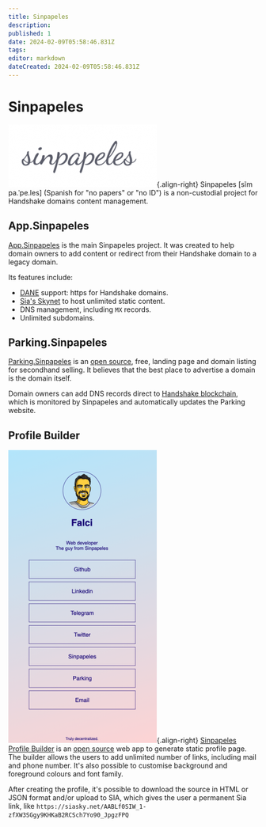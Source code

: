 ```yaml
---
title: Sinpapeles
description: 
published: 1
date: 2024-02-09T05:58:46.831Z
tags: 
editor: markdown
dateCreated: 2024-02-09T05:58:46.831Z
---
```


# Sinpapeles

![sinpapeles_logo.png](/sinpapeles_logo.png){.align-right}
Sinpapeles \[sĩm pa.ˈpe.les] (Spanish for "no papers" or "no ID") is a non-custodial project for Handshake domains content management.

## App.Sinpapeles
[App.Sinpapeles](https://sinpaples.xyz/) is the main Sinpapeles project. It was created to help domain owners to add content or redirect from their Handshake domain to a legacy domain.

Its features include:

- [DANE](/en/dane) support: https for Handshake domains.
- [Sia's Skynet](https://siasky.net/) to host unlimited static content.
- DNS management, including `MX` records.
- Unlimited subdomains.

## Parking.Sinpapeles
[Parking.Sinpapeles](http://parking.sinpaples/) is an [open source](https://github.com/Falci/parking.sinpapeles/), free, landing page and domain listing for secondhand selling. It believes that the best place to advertise a domain is the domain itself.

Domain owners can add DNS records direct to [Handshake blockchain](http://parking.sinpapeles/about), which is monitored by Sinpapeles and automatically updates the Parking website.

## Profile Builder
![sinpapeles_profile_example.png](/sinpapeles_profile_example.png){.align-right}
[Sinpapeles Profile Builder](https://sinpapeles.hns.siasky.net/) is an [open source](https://github.com/falci/sinpapeles-profile-builder) web app to generate static profile page. The builder allows the users to add unlimited number of links, including mail and phone number. It's also possible to customise background and foreground colours and font family.

After creating the profile, it's possible to download the source in HTML or JSON format and/or upload to SIA, which gives the user a permanent Sia link, like `https://siasky.net/AABLf0SIW_1-zfXW3SGgy9KHKaB2RCSch7Yo90_JpgzFPQ`
